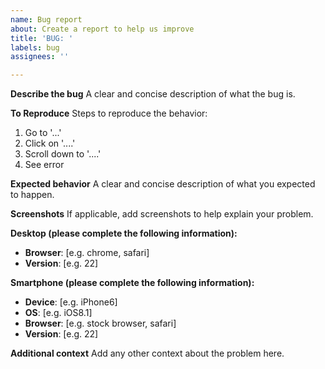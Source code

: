 ```yaml
---
name: Bug report
about: Create a report to help us improve
title: 'BUG: '
labels: bug
assignees: ''

---
```


**Describe the bug**
A clear and concise description of what the bug is.

**To Reproduce**
Steps to reproduce the behavior:
1. Go to '...'
2. Click on '....'
3. Scroll down to '....'
4. See error

**Expected behavior**
A clear and concise description of what you expected to happen.

**Screenshots**
If applicable, add screenshots to help explain your problem.

**Desktop (please complete the following information):**
 - **Browser**: [e.g. chrome, safari]
 - **Version**: [e.g. 22]

**Smartphone (please complete the following information):**
 - **Device**: [e.g. iPhone6]
 - **OS**: [e.g. iOS8.1]
 - **Browser**: [e.g. stock browser, safari]
 - **Version**: [e.g. 22]

**Additional context**
Add any other context about the problem here.

